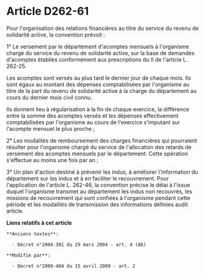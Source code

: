 # Article D262-61

Pour l'organisation des relations financières au titre du service du revenu de solidarité active, la convention prévoit : 

1° Le versement par le département d'acomptes mensuels à l'organisme chargé du service du revenu de solidarité active, sur la
base de demandes d'acomptes établies conformément aux prescriptions du II de l'article L. 262-25. 

Les acomptes sont versés au plus tard le dernier jour de chaque mois. Ils sont égaux au montant des dépenses comptabilisées
par l'organisme au titre de la part du revenu de solidarité active à la charge du département au cours du dernier mois civil
connu. 

Ils donnent lieu à régularisation à la fin de chaque exercice, la différence entre la somme des acomptes versés et les
dépenses effectivement comptabilisées par l'organisme au cours de l'exercice s'imputant sur l'acompte mensuel le plus
proche ; 

2° Les modalités de remboursement des charges financières qui pourraient résulter pour l'organisme chargé du service de
l'allocation des retards de versement des acomptes mensuels par le département. Cette opération s'effectue au moins une fois
par an ; 

3° Un plan d'action destiné à prévenir les indus, à améliorer l'information du département sur les indus et à en faciliter le
recouvrement. Pour l'application de l'article L. 262-46, la convention précise le délai à l'issue duquel l'organisme transmet
au département les indus non recouvrés, les missions de recouvrement qui sont confiées à l'organisme pendant cette période et
les modalités de transmission des informations définies audit article.

**Liens relatifs à cet article**

	**Anciens textes**:

	  - Décret n°2004-301 du 29 mars 2004 - art. 4 (Ab)

	**Modifié par**:

	  - Décret n°2009-404 du 15 avril 2009 - art. 2
